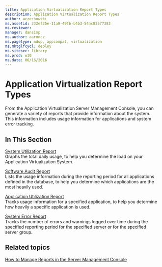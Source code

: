 ```yaml
---
title: Application Virtualization Report Types
description: Application Virtualization Report Types
author: aczechowski
ms.assetid: 232ef25e-11a0-49fb-b4b3-54ac83577383
ms.reviewer: 
manager: dansimp
ms.author: aaroncz
ms.pagetype: mdop, appcompat, virtualization
ms.mktglfcycl: deploy
ms.sitesec: library
ms.prod: w10
ms.date: 06/16/2016
---
```



# Application Virtualization Report Types


From the Application Virtualization Server Management Console, you can generate a variety of reports that provide information about the system. This information includes usage information for applications and system error tracking.

## In This Section


<a href="" id="system-utilization-report"></a>[System Utilization Report](system-utilization-reportserver.md)  
Graphs the total daily usage, to help you determine the load on your Application Virtualization System.

<a href="" id="software-audit-report"></a>[Software Audit Report](software-audit-reportserver.md)  
Lists the usage information during the reporting period for all applications defined in the database, to help you determine which applications are the most heavily used.

<a href="" id="application-utilization-report"></a>[Application Utilization Report](application-utilization-reportserver.md)  
Tracks usage information for a specified application, to help you determine how heavily a specific application is used.

<a href="" id="system-error-report"></a>[System Error Report](system-error-reportserver.md)  
Tracks the number of errors and warnings logged over time during the specified reporting period for the specified server or for the specified server group.

## Related topics


[How to Manage Reports in the Server Management Console](how-to-manage-reports-in-the-server-management-console.md)

 

 





